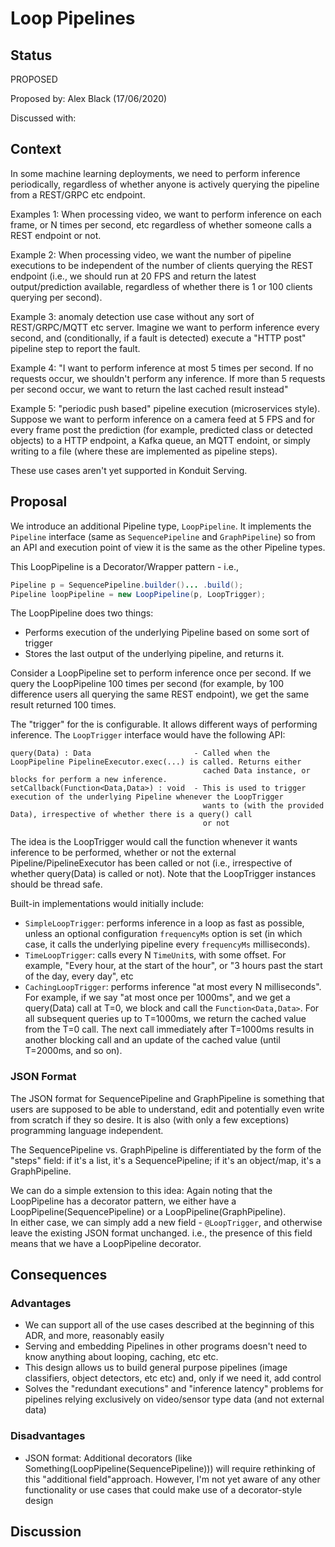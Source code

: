 # Loop Pipelines

## Status
PROPOSED

Proposed by: Alex Black (17/06/2020)

Discussed with: 

## Context

In some machine learning deployments, we need to perform inference periodically, regardless of whether anyone is actively
querying the pipeline from a REST/GRPC etc endpoint.

Examples 1: When processing video, we want to perform inference on each frame, or N times per second, etc regardless of
whether someone calls a REST endpoint or not.

Example 2: When processing video, we want the number of pipeline executions to be independent of the number of clients
querying the REST endpoint (i.e., we should run at 20 FPS and return the latest output/prediction available, regardless of
 whether there is 1 or 100 clients querying per second).

Example 3: anomaly detection use case without any sort of REST/GRPC/MQTT etc server. Imagine we want to perform
inference every second, and (conditionally, if a fault is detected) execute a "HTTP post" pipeline step to report the fault.

Example 4: "I want to perform inference at most 5 times per second. If no requests occur, we shouldn't perform any
inference. If more than 5 requests per second occur, we want to return the last cached result instead"

Example 5: "periodic push based" pipeline execution (microservices style). Suppose we want to perform inference on a camera
feed at 5 FPS and for every frame post the prediction (for example, predicted class or detected objects) to a HTTP endpoint,
a Kafka queue, an MQTT endoint, or simply writing to a file (where these are implemented as pipeline steps).

These use cases aren't yet supported in Konduit Serving.

## Proposal

We introduce an additional Pipeline type, `LoopPipeline`. It implements the `Pipeline` interface (same as `SequencePipeline`
and `GraphPipeline`) so from an API and execution point of view it is the same as the other Pipeline types.

This LoopPipeline is a Decorator/Wrapper pattern - i.e.,
```java
Pipeline p = SequencePipeline.builder()... .build();
Pipeline loopPipeline = new LoopPipeline(p, LoopTrigger);
```

The LoopPipeline does two things:
* Performs execution of the underlying Pipeline based on some sort of trigger
* Stores the last output of the underlying pipeline, and returns it.

Consider a LoopPipeline set to perform inference once per second. If we query the LoopPipeline 100 times per second (for
example, by 100 difference users all querying the same REST endpoint), we get the same result returned 100 times.  



The "trigger" for the is configurable. It allows different ways of performing inference.
The `LoopTrigger` interface would have the following API:
```text
query(Data) : Data                       - Called when the LoopPipeline PipelineExecutor.exec(...) is called. Returns either
                                           cached Data instance, or blocks for perform a new inference.
setCallback(Function<Data,Data>) : void  - This is used to trigger execution of the underlying Pipeline whenever the LoopTrigger
                                           wants to (with the provided Data), irrespective of whether there is a query() call
                                           or not
```

The idea is the LoopTrigger would call the function whenever it wants inference to be performed, whether or not the external
Pipeline/PipelineExecutor has been called or not (i.e., irrespective of whether query(Data) is called or not).
Note that the LoopTrigger instances should be thread safe.

Built-in implementations would initially include: 
* `SimpleLoopTrigger`: performs inference in a loop as fast as possible, unless an optional configuration `frequencyMs`
   option is set (in which case, it calls the underlying pipeline every `frequencyMs` milliseconds).
* `TimeLoopTrigger`: calls every N `TimeUnit`s, with some offset. For example, "Every hour, at the start of the hour", or
  "3 hours past the start of the day, every day", etc 
* `CachingLoopTrigger`: performs inference "at most every N milliseconds". For example, if we say "at most once per 1000ms",
   and we get a query(Data) call at T=0, we block and call the `Function<Data,Data>`. For all subsequent queries up to T=1000ms,
   we return the cached value from the T=0 call. The next call immediately after T=1000ms results in another blocking call
   and an update of the cached value (until T=2000ms, and so on).


### JSON Format

The JSON format for SequencePipeline and GraphPipeline is something that users are supposed to be able to understand, edit
and potentially even write from scratch if they so desire. It is also (with only a few exceptions) programming language
independent.

The SequencePipeline vs. GraphPipeline is differentiated by the form of the "steps" field: if it's a list, it's a SequencePipeline;
if it's an object/map, it's a GraphPipeline.

We can do a simple extension to this idea: Again noting that the LoopPipeline has a decorator pattern, we either have a
LoopPipeline(SequencePipeline) or a LoopPipeline(GraphPipeline).  
In either case, we can simply add a new field  - `@LoopTrigger`, and otherwise leave the existing JSON format unchanged.
i.e., the presence of this field means that we have a LoopPipeline decorator. 

## Consequences 

### Advantages

* We can support all of the use cases described at the beginning of this ADR, and more, reasonably easily
* Serving and embedding Pipelines in other programs doesn't need to know anything about looping, caching, etc etc.
* This design allows us to build general purpose pipelines (image classifiers, object detectors, etc etc) and, only if
  we need it, add control 
* Solves the "redundant executions" and "inference latency" problems for pipelines relying exclusively on video/sensor type
  data (and not external data) 
  
### Disadvantages

* JSON format: Additional decorators (like Something(LoopPipeline(SequencePipeline))) will require rethinking of this 
  "additional field"approach.
  However, I'm not yet aware of any other functionality or use cases that could make use of a decorator-style design

## Discussion

